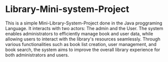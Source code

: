 # Library-Mini-system-Project
This is a simple Mini-Library-System-Project done in the Java proggraming Language.
It interacts with two actors: The admin and the User.
The system enables administrators to efficiently manage book and user data, while allowing users to interact with the library's resources seamlessly. Through various functionalities such as book list creation, user management, and book search, the system aims to improve the overall library experience for both administrators and users.

